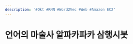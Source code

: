 ```yaml
---
description: '#Okt #RNN #Word2Vec #Web #Amazon EC2'
---
```


# 언어의 마술사 알파카파카 삼행시봇

<figure><img src="../../../.gitbook/assets/언어의 마술사 알파카파카 삼행시봇_페이지_01.jpg" alt=""><figcaption></figcaption></figure>

<figure><img src="../../../.gitbook/assets/언어의 마술사 알파카파카 삼행시봇_페이지_02.jpg" alt=""><figcaption></figcaption></figure>

<figure><img src="../../../.gitbook/assets/언어의 마술사 알파카파카 삼행시봇_페이지_03.jpg" alt=""><figcaption></figcaption></figure>

<figure><img src="../../../.gitbook/assets/언어의 마술사 알파카파카 삼행시봇_페이지_04.jpg" alt=""><figcaption></figcaption></figure>

<figure><img src="../../../.gitbook/assets/언어의 마술사 알파카파카 삼행시봇_페이지_05.jpg" alt=""><figcaption></figcaption></figure>

<figure><img src="../../../.gitbook/assets/언어의 마술사 알파카파카 삼행시봇_페이지_06.jpg" alt=""><figcaption></figcaption></figure>

<figure><img src="../../../.gitbook/assets/언어의 마술사 알파카파카 삼행시봇_페이지_07.jpg" alt=""><figcaption></figcaption></figure>

<figure><img src="../../../.gitbook/assets/언어의 마술사 알파카파카 삼행시봇_페이지_08.jpg" alt=""><figcaption></figcaption></figure>

<figure><img src="../../../.gitbook/assets/언어의 마술사 알파카파카 삼행시봇_페이지_09.jpg" alt=""><figcaption></figcaption></figure>

<figure><img src="../../../.gitbook/assets/언어의 마술사 알파카파카 삼행시봇_페이지_10.jpg" alt=""><figcaption></figcaption></figure>

<figure><img src="../../../.gitbook/assets/언어의 마술사 알파카파카 삼행시봇_페이지_11.jpg" alt=""><figcaption></figcaption></figure>

<figure><img src="../../../.gitbook/assets/언어의 마술사 알파카파카 삼행시봇_페이지_12.jpg" alt=""><figcaption></figcaption></figure>

<figure><img src="../../../.gitbook/assets/언어의 마술사 알파카파카 삼행시봇_페이지_13.jpg" alt=""><figcaption></figcaption></figure>

<figure><img src="../../../.gitbook/assets/언어의 마술사 알파카파카 삼행시봇_페이지_14.jpg" alt=""><figcaption></figcaption></figure>

<figure><img src="../../../.gitbook/assets/언어의 마술사 알파카파카 삼행시봇_페이지_15.jpg" alt=""><figcaption></figcaption></figure>

<figure><img src="../../../.gitbook/assets/언어의 마술사 알파카파카 삼행시봇_페이지_16.jpg" alt=""><figcaption></figcaption></figure>

<figure><img src="../../../.gitbook/assets/언어의 마술사 알파카파카 삼행시봇_페이지_17.jpg" alt=""><figcaption></figcaption></figure>

<figure><img src="../../../.gitbook/assets/언어의 마술사 알파카파카 삼행시봇_페이지_18.jpg" alt=""><figcaption></figcaption></figure>

<figure><img src="../../../.gitbook/assets/언어의 마술사 알파카파카 삼행시봇_페이지_19.jpg" alt=""><figcaption></figcaption></figure>

<figure><img src="../../../.gitbook/assets/언어의 마술사 알파카파카 삼행시봇_페이지_20.jpg" alt=""><figcaption></figcaption></figure>

<figure><img src="../../../.gitbook/assets/언어의 마술사 알파카파카 삼행시봇_페이지_21.jpg" alt=""><figcaption></figcaption></figure>

<figure><img src="../../../.gitbook/assets/언어의 마술사 알파카파카 삼행시봇_페이지_22.jpg" alt=""><figcaption></figcaption></figure>

<figure><img src="../../../.gitbook/assets/언어의 마술사 알파카파카 삼행시봇_페이지_23.jpg" alt=""><figcaption></figcaption></figure>

<figure><img src="../../../.gitbook/assets/언어의 마술사 알파카파카 삼행시봇_페이지_24.jpg" alt=""><figcaption></figcaption></figure>

<figure><img src="../../../.gitbook/assets/언어의 마술사 알파카파카 삼행시봇_페이지_25.jpg" alt=""><figcaption></figcaption></figure>

<figure><img src="../../../.gitbook/assets/언어의 마술사 알파카파카 삼행시봇_페이지_26.jpg" alt=""><figcaption></figcaption></figure>

<figure><img src="../../../.gitbook/assets/언어의 마술사 알파카파카 삼행시봇_페이지_27.jpg" alt=""><figcaption></figcaption></figure>

<figure><img src="../../../.gitbook/assets/언어의 마술사 알파카파카 삼행시봇_페이지_28.jpg" alt=""><figcaption></figcaption></figure>

<figure><img src="../../../.gitbook/assets/언어의 마술사 알파카파카 삼행시봇_페이지_29.jpg" alt=""><figcaption></figcaption></figure>
